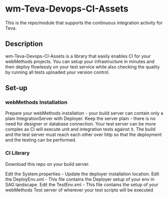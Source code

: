 # wm-Teva-Devops-CI-Assets
This is the repo/module that supports the continuous integration activity for Teva.


## Description
wm-Teva-Devops-CI-Assets is a library that easily enables CI for your webMethods projects. You can setup your infrastructure in minutes and then deploy flowlessly on your test service while also checking the quality by running all tests uploaded your version control.


## Set-up

### webMethods Installation
Prepare your webMethods installation - your build server can contain only a plain IntegrationServer with Deployer. Keep the server plain - there is no need for designer or database connection. Your test server can be more complex as CI will execute unit and integration tests against it. The build and the test server must reach each other over http so that the deployment and the testing can be performed.

### CI Library
Download this repo on your build server.

Edit the System.properties - Update the deployer installation location.
Edit the DeployEnv.xml - This file contains the Deployer setup of your env in SAG landscape. 
Edit the TestEnv.xml - This file contains the setup of your webMethods Test server of wherever your test scripts will be executed